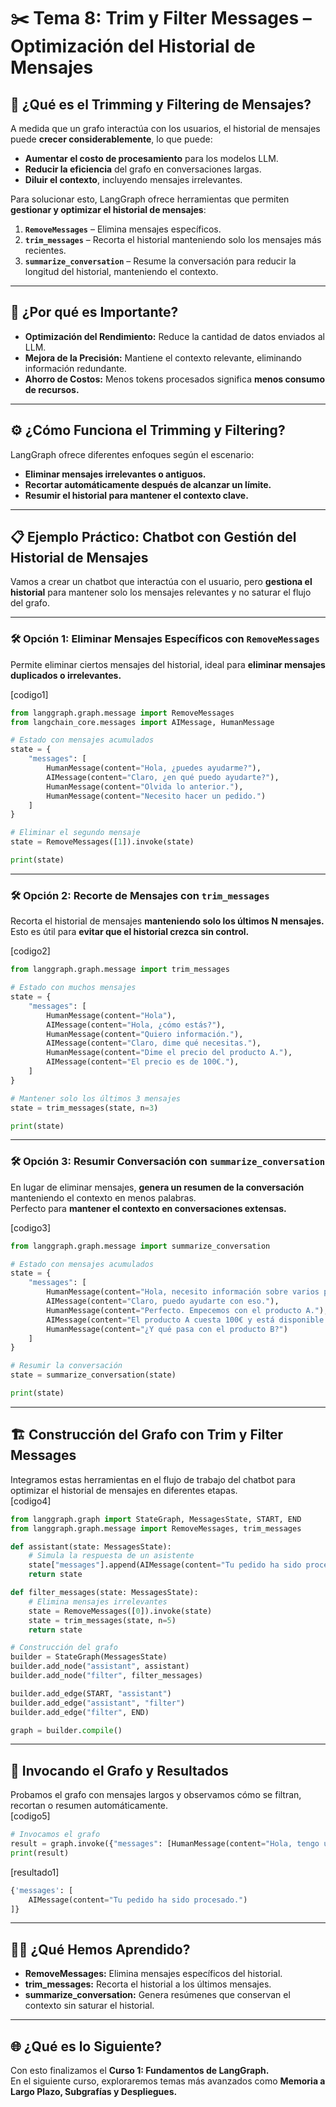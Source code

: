# ✂️ Tema 8: Trim y Filter Messages – Optimización del Historial de Mensajes  

## 🚀 ¿Qué es el Trimming y Filtering de Mensajes?  

A medida que un grafo interactúa con los usuarios, el historial de mensajes puede **crecer considerablemente**, lo que puede:  
- **Aumentar el costo de procesamiento** para los modelos LLM.  
- **Reducir la eficiencia** del grafo en conversaciones largas.  
- **Diluir el contexto**, incluyendo mensajes irrelevantes.  

Para solucionar esto, LangGraph ofrece herramientas que permiten **gestionar y optimizar el historial de mensajes**:  

1. **`RemoveMessages`** – Elimina mensajes específicos.  
2. **`trim_messages`** – Recorta el historial manteniendo solo los mensajes más recientes.  
3. **`summarize_conversation`** – Resume la conversación para reducir la longitud del historial, manteniendo el contexto.  

---

## 🧠 ¿Por qué es Importante?  

- **Optimización del Rendimiento:** Reduce la cantidad de datos enviados al LLM.  
- **Mejora de la Precisión:** Mantiene el contexto relevante, eliminando información redundante.  
- **Ahorro de Costos:** Menos tokens procesados significa **menos consumo de recursos.**  

---

## ⚙️ ¿Cómo Funciona el Trimming y Filtering?  

LangGraph ofrece diferentes enfoques según el escenario:  
- **Eliminar mensajes irrelevantes o antiguos.**  
- **Recortar automáticamente después de alcanzar un límite.**  
- **Resumir el historial para mantener el contexto clave.**  

---

## 📋 Ejemplo Práctico: Chatbot con Gestión del Historial de Mensajes  

Vamos a crear un chatbot que interactúa con el usuario, pero **gestiona el historial** para mantener solo los mensajes relevantes y no saturar el flujo del grafo.  

---

### 🛠️ Opción 1: Eliminar Mensajes Específicos con `RemoveMessages`  

Permite eliminar ciertos mensajes del historial, ideal para **eliminar mensajes duplicados o irrelevantes.**  

[codigo1]  
```python
from langgraph.graph.message import RemoveMessages
from langchain_core.messages import AIMessage, HumanMessage

# Estado con mensajes acumulados
state = {
    "messages": [
        HumanMessage(content="Hola, ¿puedes ayudarme?"),
        AIMessage(content="Claro, ¿en qué puedo ayudarte?"),
        HumanMessage(content="Olvida lo anterior."),
        HumanMessage(content="Necesito hacer un pedido.")
    ]
}

# Eliminar el segundo mensaje
state = RemoveMessages([1]).invoke(state)

print(state)
```

---

### 🛠️ Opción 2: Recorte de Mensajes con `trim_messages`  

Recorta el historial de mensajes **manteniendo solo los últimos N mensajes.**  
Esto es útil para **evitar que el historial crezca sin control.**  

[codigo2]  
```python
from langgraph.graph.message import trim_messages

# Estado con muchos mensajes
state = {
    "messages": [
        HumanMessage(content="Hola"),
        AIMessage(content="Hola, ¿cómo estás?"),
        HumanMessage(content="Quiero información."),
        AIMessage(content="Claro, dime qué necesitas."),
        HumanMessage(content="Dime el precio del producto A."),
        AIMessage(content="El precio es de 100€."),
    ]
}

# Mantener solo los últimos 3 mensajes
state = trim_messages(state, n=3)

print(state)
```

---

### 🛠️ Opción 3: Resumir Conversación con `summarize_conversation`  

En lugar de eliminar mensajes, **genera un resumen de la conversación** manteniendo el contexto en menos palabras.  
Perfecto para **mantener el contexto en conversaciones extensas.**  

[codigo3]  
```python
from langgraph.graph.message import summarize_conversation

# Estado con mensajes acumulados
state = {
    "messages": [
        HumanMessage(content="Hola, necesito información sobre varios productos."),
        AIMessage(content="Claro, puedo ayudarte con eso."),
        HumanMessage(content="Perfecto. Empecemos con el producto A."),
        AIMessage(content="El producto A cuesta 100€ y está disponible."),
        HumanMessage(content="¿Y qué pasa con el producto B?")
    ]
}

# Resumir la conversación
state = summarize_conversation(state)

print(state)
```

---

## 🏗️ Construcción del Grafo con Trim y Filter Messages  

Integramos estas herramientas en el flujo de trabajo del chatbot para optimizar el historial de mensajes en diferentes etapas.  
[codigo4]  
```python
from langgraph.graph import StateGraph, MessagesState, START, END
from langgraph.graph.message import RemoveMessages, trim_messages

def assistant(state: MessagesState):
    # Simula la respuesta de un asistente
    state["messages"].append(AIMessage(content="Tu pedido ha sido procesado."))
    return state

def filter_messages(state: MessagesState):
    # Elimina mensajes irrelevantes
    state = RemoveMessages([0]).invoke(state)
    state = trim_messages(state, n=5)
    return state

# Construcción del grafo
builder = StateGraph(MessagesState)
builder.add_node("assistant", assistant)
builder.add_node("filter", filter_messages)

builder.add_edge(START, "assistant")
builder.add_edge("assistant", "filter")
builder.add_edge("filter", END)

graph = builder.compile()
```

---

## 🚀 Invocando el Grafo y Resultados  

Probamos el grafo con mensajes largos y observamos cómo se filtran, recortan o resumen automáticamente.  
[codigo5]  
```python
# Invocamos el grafo
result = graph.invoke({"messages": [HumanMessage(content="Hola, tengo una duda.")]} )
print(result)
```

[resultado1]  
```python
{'messages': [
    AIMessage(content="Tu pedido ha sido procesado.")
]}
```

---

## 🧑‍🏫 ¿Qué Hemos Aprendido?  

- **RemoveMessages:** Elimina mensajes específicos del historial.  
- **trim_messages:** Recorta el historial a los últimos mensajes.  
- **summarize_conversation:** Genera resúmenes que conservan el contexto sin saturar el historial.  

---

## 🌐 ¿Qué es lo Siguiente?  

Con esto finalizamos el **Curso 1: Fundamentos de LangGraph.**  
En el siguiente curso, exploraremos temas más avanzados como **Memoria a Largo Plazo, Subgrafías y Despliegues.**  
